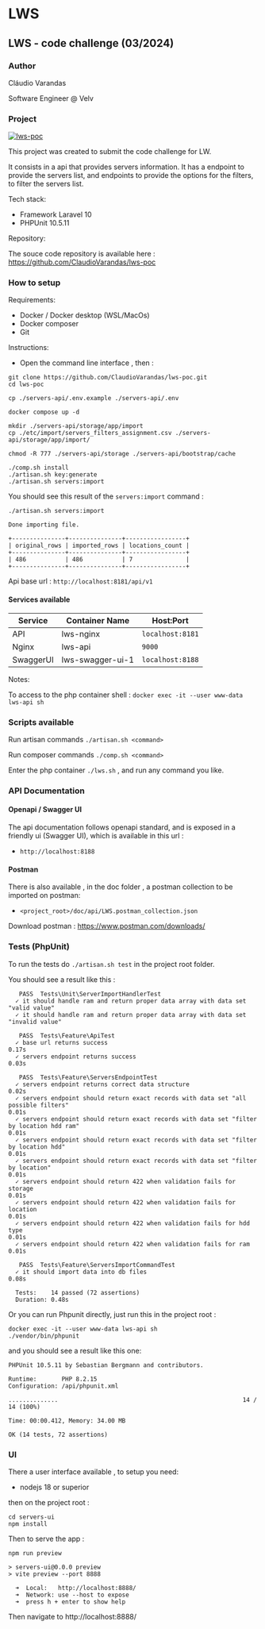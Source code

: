 # LWS
## LWS - code challenge (03/2024)

### Author

Cláudio Varandas

Software Engineer @ Velv

### Project 

[![lws-poc](https://github.com/ClaudioVarandas/lws-poc/actions/workflows/lws-poc.yml/badge.svg)](https://github.com/ClaudioVarandas/lws-poc/actions/workflows/lws-poc.yml)

This project was created to submit the code challenge for LW.

It consists in a api that provides servers information. It has a endpoint to provide the servers
list, and endpoints to provide the options for the filters, to filter the servers list.

Tech stack:

- Framework Laravel 10
- PHPUnit 10.5.11 

Repository:

The souce code repository is available here :
https://github.com/ClaudioVarandas/lws-poc

### How to setup 

Requirements:

- Docker / Docker desktop (WSL/MacOs)
- Docker composer
- Git

Instructions:

- Open the command line interface , then :

```shell
git clone https://github.com/ClaudioVarandas/lws-poc.git
cd lws-poc

cp ./servers-api/.env.example ./servers-api/.env

docker compose up -d

mkdir ./servers-api/storage/app/import
cp ./etc/import/servers_filters_assignment.csv ./servers-api/storage/app/import/

chmod -R 777 ./servers-api/storage ./servers-api/bootstrap/cache

./comp.sh install
./artisan.sh key:generate
./artisan.sh servers:import

```

You should see this result of the `servers:import` command :
```shell
./artisan.sh servers:import

Done importing file.

+---------------+---------------+-----------------+
| original_rows | imported_rows | locations_count |
+---------------+---------------+-----------------+
| 486           | 486           | 7               |
+---------------+---------------+-----------------+
```

Api base url : `http://localhost:8181/api/v1`

#### Services available

Service            | Container Name   | Host:Port
-------------------|------------------|-----------------
 API               | lws-nginx        | `localhost:8181`
 Nginx             | lws-api          | `9000` 
 SwaggerUI         | lws-swagger-ui-1 | `localhost:8188`


Notes:

To access to the php container shell :
`docker exec -it --user www-data lws-api sh`

### Scripts available

Run artisan commands `./artisan.sh <command>`

Run composer commands `./comp.sh <command>`

Enter the php container `./lws.sh` , and run any command you like.

### API Documentation

#### Openapi / Swagger UI
The api documentation follows openapi standard, and is exposed in a friendly ui (Swagger UI), 
which is available in this url :

- `http://localhost:8188`

#### Postman 
There is also available , in the doc folder , a postman collection to be imported on postman:

- `<project_root>/doc/api/LWS.postman_collection.json`

Download postman :
https://www.postman.com/downloads/

### Tests (PhpUnit)

To run the tests do `./artisan.sh test` in the project root folder.

You should see a result like this :

```shell
   PASS  Tests\Unit\ServerImportHandlerTest
  ✓ it should handle ram and return proper data array with data set "valid value"
  ✓ it should handle ram and return proper data array with data set "invalid value"

   PASS  Tests\Feature\ApiTest
  ✓ base url returns success                                                                                                                                     0.17s
  ✓ servers endpoint returns success                                                                                                                             0.03s

   PASS  Tests\Feature\ServersEndpointTest
  ✓ servers endpoint returns correct data structure                                                                                                              0.02s
  ✓ servers endpoint should return exact records with data set "all possible filters"                                                                            0.01s
  ✓ servers endpoint should return exact records with data set "filter by location hdd ram"                                                                      0.01s
  ✓ servers endpoint should return exact records with data set "filter by location hdd"                                                                          0.01s
  ✓ servers endpoint should return exact records with data set "filter by location"                                                                              0.01s
  ✓ servers endpoint should return 422 when validation fails for storage                                                                                         0.01s
  ✓ servers endpoint should return 422 when validation fails for location                                                                                        0.01s
  ✓ servers endpoint should return 422 when validation fails for hdd type                                                                                        0.01s
  ✓ servers endpoint should return 422 when validation fails for ram                                                                                             0.01s

   PASS  Tests\Feature\ServersImportCommandTest
  ✓ it should import data into db files                                                                                                                          0.08s

  Tests:    14 passed (72 assertions)
  Duration: 0.48s

```

Or you can run Phpunit directly, just run this in the project root :
```shell
docker exec -it --user www-data lws-api sh
./vendor/bin/phpunit
```

and you should see a result like this one:
```shell
PHPUnit 10.5.11 by Sebastian Bergmann and contributors.

Runtime:       PHP 8.2.15
Configuration: /api/phpunit.xml

..............                                                    14 / 14 (100%)

Time: 00:00.412, Memory: 34.00 MB

OK (14 tests, 72 assertions)
```

### UI

There a user interface available , to setup you need:

- nodejs 18 or superior

then on the project root :

```shell
cd servers-ui
npm install
```

Then to serve the app :

```shell
npm run preview

> servers-ui@0.0.0 preview
> vite preview --port 8888

  ➜  Local:   http://localhost:8888/
  ➜  Network: use --host to expose
  ➜  press h + enter to show help
```

Then navigate to http://localhost:8888/